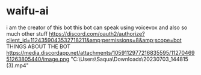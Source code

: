 # waifu-ai
i am the creator of this bot this bot can speak using voicevox and also so much other stuff https://discord.com/oauth2/authorize?client_id=1124359043532718211&amp;permissions=8&amp;scope=bot
THINGS ABOUT THE BOT
https://media.discordapp.net/attachments/1059112977216835595/1127046951263805440/image.png
"C:\Users\Saqua\Downloads\20230703_144815 (3).mp4"
